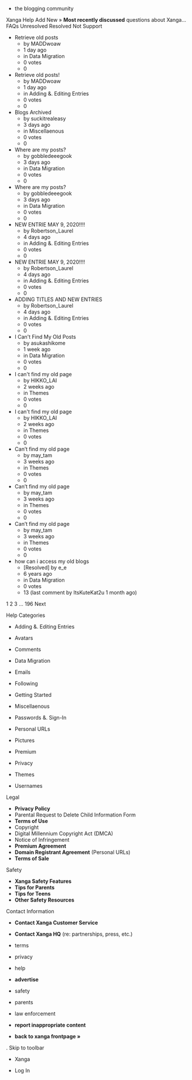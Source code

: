 *   the blogging community

Xanga Help Add New » **Most recently discussed** questions about Xanga… FAQs Unresolved Resolved Not Support

*   Retrieve old posts
    *   by MADDwoaw
    *   1 day ago
    *   in Data Migration
    *   0 votes
    *   0
*   Retrieve old posts!
    *   by MADDwoaw
    *   1 day ago
    *   in Adding &. Editing Entries
    *   0 votes
    *   0
*   Blogs Archived
    *   by suckitrealeasy
    *   3 days ago
    *   in Miscellaenous
    *   0 votes
    *   0
*   Where are my posts?
    *   by gobbledeeegook
    *   3 days ago
    *   in Data Migration
    *   0 votes
    *   0
*   Where are my posts?
    *   by gobbledeeegook
    *   3 days ago
    *   in Data Migration
    *   0 votes
    *   0
*   NEW ENTRIE MAY 9, 2020!!!!
    *   by Robertson\_Laurel
    *   4 days ago
    *   in Adding &. Editing Entries
    *   0 votes
    *   0
*   NEW ENTRIE MAY 9, 2020!!!!
    *   by Robertson\_Laurel
    *   4 days ago
    *   in Adding &. Editing Entries
    *   0 votes
    *   0
*   ADDING TITLES AND NEW ENTRIES
    *   by Robertson\_Laurel
    *   4 days ago
    *   in Adding &. Editing Entries
    *   0 votes
    *   0
*   I Can't Find My Old Posts
    *   by asukashikome
    *   1 week ago
    *   in Data Migration
    *   0 votes
    *   0
*   I can't find my old page
    *   by HIKKO\_LAI
    *   2 weeks ago
    *   in Themes
    *   0 votes
    *   0
*   I can't find my old page
    *   by HIKKO\_LAI
    *   2 weeks ago
    *   in Themes
    *   0 votes
    *   0
*   Can’t find my old page
    *   by may\_tam
    *   3 weeks ago
    *   in Themes
    *   0 votes
    *   0
*   Can’t find my old page
    *   by may\_tam
    *   3 weeks ago
    *   in Themes
    *   0 votes
    *   0
*   Can’t find my old page
    *   by may\_tam
    *   3 weeks ago
    *   in Themes
    *   0 votes
    *   0
*   how can i access my old blogs
    *   \[Resolved\] by e\_e
    *   6 years ago
    *   in Data Migration
    *   0 votes
    *   13 (last comment by ItsKuteKat2u 1 month ago)

1 2 3 ... 196 Next

Help Categories

*   Adding &. Editing Entries
*   Avatars
*   Comments
*   Data Migration
*   Emails
*   Following
*   Getting Started
*   Miscellaenous

*   Passwords &. Sign-In
*   Personal URLs
*   Pictures
*   Premium
*   Privacy
*   Themes
*   Usernames

Legal

*   **Privacy Policy**
*   Parental Request to Delete Child Information Form
*   **Terms of Use**
*   Copyright
*   Digital Millennium Copyright Act (DMCA)
*   Notice of Infringement
*   **Premium Agreement**
*   **Domain Registrant Agreement** (Personal URLs)
*   **Terms of Sale**

Safety

*   **Xanga Safety Features**
*   **Tips for Parents**
*   **Tips for Teens**
*   **Other Safety Resources**

Contact Information

*   **Contact Xanga Customer Service**
*   **Contact Xanga HQ** (re: partnerships, press, etc.)

*   terms
*   privacy
*   help
*   **advertise**

*   safety
*   parents
*   law enforcement
*   **report inappropriate content**

*   **back to xanga frontpage »**

<img src="http://pixel.quantserve.com/pixel/p-87h-iNOVooym2.gif" style="display: none" height="1" width="1" alt="Quantcast"/>. Skip to toolbar

*   Xanga

*   Log In